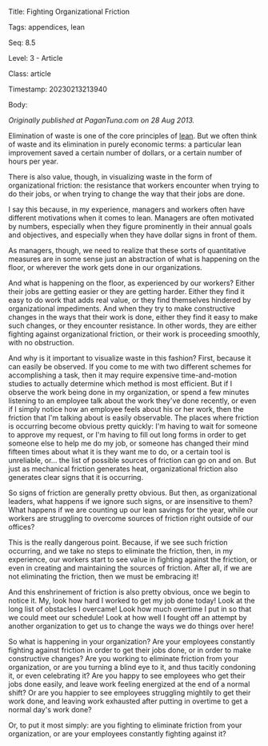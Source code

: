 Title:  Fighting Organizational Friction

Tags:   appendices, lean

Seq:    8.5

Level:  3 - Article

Class:  article

Timestamp: 20230213213940

Body:

*Originally published at PaganTuna.com on 28 Aug 2013.*

Elimination of waste is one of the core principles of [lean][]. But we often think of waste and its elimination in purely economic terms: a particular lean improvement saved a certain number of dollars, or a certain number of hours per year. 

There is also value, though, in visualizing waste in the form of organizational friction: the resistance that workers encounter when trying to do their jobs, or when trying to change the way that their jobs are done. 

I say this because, in my experience, managers and workers often have different motivations when it comes to lean. Managers are often motivated by numbers, especially when they figure prominently in their annual goals and objectives, and especially when they have dollar signs in front of them. 

As managers, though, we need to realize that these sorts of quantitative measures are in some sense just an abstraction of what is happening on the floor, or wherever the work gets done in our organizations. 

And what is happening on the floor, as experienced by our workers? Either their jobs are getting easier or they are getting harder. Either they find it easy to do work that adds real value, or they find themselves hindered by organizational impediments. And when they try to make constructive changes in the ways that their work is done, either they find it easy to make such changes, or they encounter resistance. In other words, they are either fighting against organizational friction, or their work is proceeding smoothly, with no obstruction. 

And why is it important to visualize waste in this fashion? First, because it can easily be observed. If you come to me with two different schemes for accomplishing a task, then it may require expensive time-and-motion studies to actually determine which method is most efficient. But if I observe the work being done in my organization, or spend a few minutes listening to an employee talk about the work they've done recently, or even if I simply notice how an employee feels about his or her work, then the friction that I'm talking about is easily observable. The places where friction is occurring become obvious pretty quickly: I'm having to wait for someone to approve my request, or I'm having to fill out long forms in order to get someone else to help me do my job, or someone has changed their mind fifteen times about what it is they want me to do, or a certain tool is unreliable, or… the list of possible sources of friction can go on and on. But just as mechanical friction generates heat, organizational friction also generates clear signs that it is occurring. 

So signs of friction are generally pretty obvious. But then, as organizational leaders, what happens if we ignore such signs, or are insensitive to them? What happens if we are counting up our lean savings for the year, while our workers are struggling to overcome sources of friction right outside of our offices?

This is the really dangerous point. Because, if we see such friction occurring, and we take no steps to eliminate the friction, then, in my experience, our workers start to see value in fighting against the friction, or even in creating and maintaining the sources of friction. After all, if we are not eliminating the friction, then we must be embracing it! 

And this enshrinement of friction is also pretty obvious, once we begin to notice it. My, look how hard I worked to get my job done today! Look at the long list of obstacles I overcame! Look how much overtime I put in so that we could meet our schedule! Look at how well I fought off an attempt by another organization to get us to change the ways we do things over here! 

So what is happening in your organization? Are your employees constantly fighting against friction in order to get their jobs done, or in order to make constructive changes? Are you working to eliminate friction from your organization, or are you turning a blind eye to it, and thus tacitly condoning it, or even celebrating it? Are you happy to see employees who get their jobs done easily, and leave work feeling energized at the end of a normal shift? Or are you happier to see employees struggling mightily to get their work done, and leaving work exhausted after putting in overtime to get a normal day's work done?

Or, to put it most simply: are you fighting to eliminate friction from your organization, or are your employees constantly fighting against it? 

[lean]: http://en.m.wikipedia.org/wiki/Lean_manufacturing
